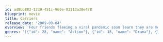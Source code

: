 ```yaml
---
id: ad8bb883-1239-451c-960e-03113a30e478
blueprint: movie
title: Carriers
release_date: '2009-09-04'
overview: 'Four friends fleeing a viral pandemic soon learn they are more dangerous than any virus.A deadly virus has spread across the globe. Contagion is everywhere, no one is safe and no one can be trusted. Four young attractive people race through the back roads of the American West to the pounding beat of a vacation soundtrack. Their aim is to retreat to secluded utopian beach in the Gulf of Mexico, where they could peacefully wait out the pandemic and survive the apocalyptic disease. Their plans take a grim turn when their car breaks down on an isolated road starting a chain of events that will seal the fate of each of them in an inexorable and horrifying voyage of hell through a western landscape populated by only the hideous dead or the twisted living.'
genres: '[{"id": 28, "name": "Action"}, {"id": 18, "name": "Drama"}, {"id": 27, "name": "Horror"}, {"id": 878, "name": "Science Fiction"}, {"id": 53, "name": "Thriller"}]'
---
```

